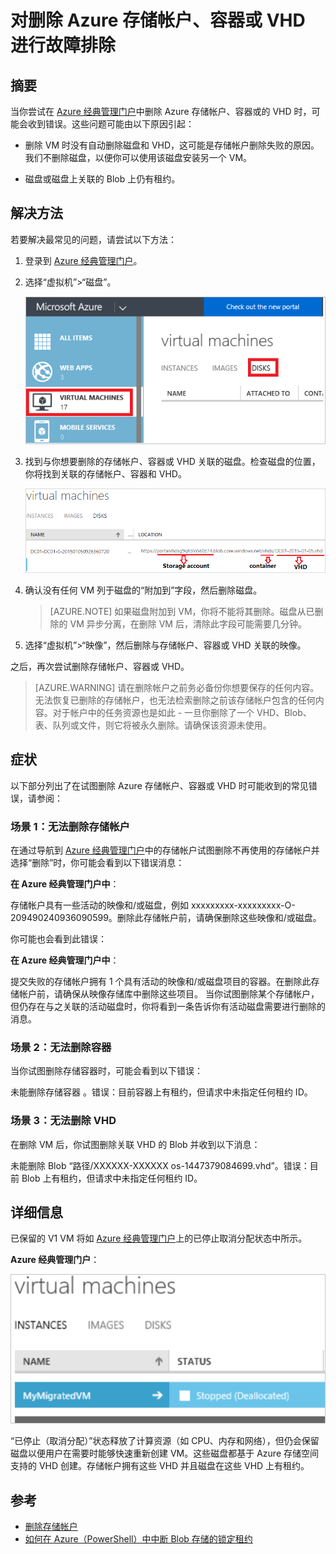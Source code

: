 <properties
	pageTitle="对删除 Azure 存储帐户、容器或 VHD 进行故障排除 | Azure"
	description="对删除 Azure 存储帐户、容器或 VHD 进行故障排除"
	services="storage"
	documentationCenter=""
	authors="genlin"
	manager="felixwu"
	editor=""
	tags="storage"/>

<tags
	ms.service="storage"
	ms.date="03/20/2016"
	wacn.date="04/11/2016"/>

# 对删除 Azure 存储帐户、容器或 VHD 进行故障排除

## 摘要
当你尝试在 [Azure 经典管理门户](https://manage.windowsazure.cn/)中删除 Azure 存储帐户、容器或的 VHD 时，可能会收到错误。这些问题可能由以下原因引起：

-	删除 VM 时没有自动删除磁盘和 VHD，这可能是存储帐户删除失败的原因。我们不删除磁盘，以便你可以使用该磁盘安装另一个 VM。

-	磁盘或磁盘上关联的 Blob 上仍有租约。



## 解决方法
若要解决最常见的问题，请尝试以下方法：

1. 登录到 [Azure 经典管理门户](https://manage.windowsazure.cn/)。
2. 选择“虚拟机”>“磁盘”。

	![disk.png](./media/storage-cannot-delete-storage-account-container-vhd/VMUI.png)

3. 找到与你想要删除的存储帐户、容器或 VHD 关联的磁盘。检查磁盘的位置，你将找到关联的存储帐户、容器和 VHD。

	![location](./media/storage-cannot-delete-storage-account-container-vhd/DiskLocation.png)

4. 确认没有任何 VM 列于磁盘的“附加到”字段，然后删除磁盘。

 	> [AZURE.NOTE] 如果磁盘附加到 VM，你将不能将其删除。磁盘从已删除的 VM 异步分离，在删除 VM 后，清除此字段可能需要几分钟。

5. 选择“虚拟机”>“映像”，然后删除与存储帐户、容器或 VHD 关联的映像。

之后，再次尝试删除存储帐户、容器或 VHD。

> [AZURE.WARNING] 请在删除帐户之前务必备份你想要保存的任何内容。无法恢复已删除的存储帐户，也无法检索删除之前该存储帐户包含的任何内容。对于帐户中的任务资源也是如此 - 一旦你删除了一个 VHD、Blob、表、队列或文件，则它将被永久删除。请确保该资源未使用。

## 症状

以下部分列出了在试图删除 Azure 存储帐户、容器或 VHD 时可能收到的常见错误，请参阅：

### 场景 1：无法删除存储帐户

在通过导航到 [Azure 经典管理门户](https://manage.windowsazure.cn/)中的存储帐户试图删除不再使用的存储帐户并选择“删除”时，你可能会看到以下错误消息：


**在 Azure 经典管理门户中**：

存储帐户<vm-storage-account-name>具有一些活动的映像和/或磁盘，例如 xxxxxxxxx-xxxxxxxxx-O-209490240936090599。删除此存储帐户前，请确保删除这些映像和/或磁盘。

你可能也会看到此错误：


**在 Azure 经典管理门户中**：

提交失败的存储帐户<vm-storage-account-name>拥有 1 个具有活动的映像和/或磁盘项目的容器。在删除此存储帐户前，请确保从映像存储库中删除这些项目。
当你试图删除某个存储帐户，但仍存在与之关联的活动磁盘时，你将看到一条告诉你有活动磁盘需要进行删除的消息。

### 场景 2：无法删除容器

当你试图删除存储容器时，可能会看到以下错误：

未能删除存储容器 <container name>。错误：目前容器上有租约，但请求中未指定任何租约 ID。

### 场景 3：无法删除 VHD

在删除 VM 后，你试图删除关联 VHD 的 Blob 并收到以下消息：

未能删除 Blob “路径/XXXXXX-XXXXXX os-1447379084699.vhd”。错误：目前 Blob 上有租约，但请求中未指定任何租约 ID。

## 详细信息

已保留的 V1 VM 将如 [Azure 经典管理门户](https://manage.windowsazure.cn/)上的已停止取消分配状态中所示。



**Azure 经典管理门户**：

![screenshot2](./media/storage-cannot-delete-storage-account-container-vhd/moreinfo2.png)

“已停止（取消分配）”状态释放了计算资源（如 CPU、内存和网络），但仍会保留磁盘以便用户在需要时能够快速重新创建 VM。这些磁盘都基于 Azure 存储空间支持的 VHD 创建。存储帐户拥有这些 VHD 并且磁盘在这些 VHD 上有租约。

## 参考

- [删除存储帐户](/documentation/articles/storage-create-storage-account#delete-a-storage-account)
- [如何在 Azure（PowerShell）中中断 Blob 存储的锁定租约](https://gallery.technet.microsoft.com/scriptcenter/How-to-break-the-locked-c2cd6492)

<!---HONumber=Mooncake_0405_2016-->